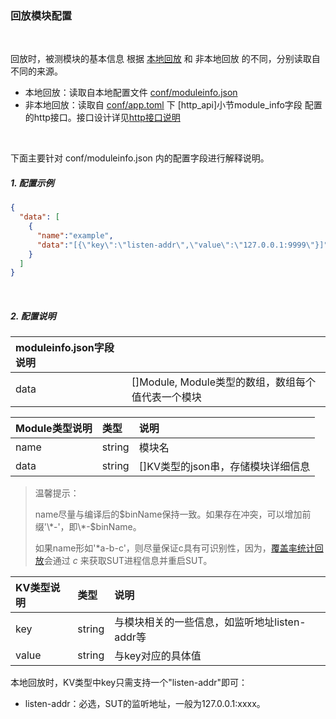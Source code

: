 ### 回放模块配置

<br>

回放时，被测模块的基本信息 根据 [本地回放](../README.md#4本地回放) 和 非本地回放 的不同，分别读取自不同的来源。

* 本地回放：读取自本地配置文件 [conf/moduleinfo.json](../../../replayer-agent/conf/moduleinfo.json) 
* 非本地回放：读取自 [conf/app.toml](../../../replayer-agent/conf/app.toml) 下 [http_api]小节module_info字段 配置的http接口。接口设计详见[http接口说明](./http_api.md#6-module_info)

<br>

下面主要针对 conf/moduleinfo.json 内的配置字段进行解释说明。

##### 1. 配置示例
```json
{
  "data": [
    {
      "name":"example",
      "data":"[{\"key\":\"listen-addr\",\"value\":\"127.0.0.1:9999\"}]"
    }
  ]
}
```
<br>

##### 2. 配置说明

| moduleinfo.json字段说明 |  |
| :-----| :-----|
| data | []Module, Module类型的数组，数组每个值代表一个模块 |

| Module类型说明 | 类型 | 说明 |
| :-----| :----- | :----- |
| name | string | 模块名 |
| data | string | []KV类型的json串，存储模块详细信息 |

> 温馨提示：
>
> name尽量与编译后的$binName保持一致。如果存在冲突，可以增加前缀'\*-'，即\*-$binName。
>
> 如果name形如'\*a-b-c'，则尽量保证c具有可识别性，因为，[覆盖率统计回放](../replayer-codecov.md#1-覆盖率报告)会通过 *c* 来获取SUT进程信息并重启SUT。

| KV类型说明 | 类型 | 说明 |
| :-----| :----- | :----- |
| key | string | 与模块相关的一些信息，如监听地址listen-addr等 |
| value | string | 与key对应的具体值 |

本地回放时，KV类型中key只需支持一个"listen-addr"即可：
* listen-addr：必选，SUT的监听地址，一般为127.0.0.1:xxxx。
